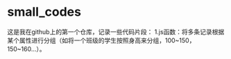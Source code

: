 # small_codes
这是我在github上的第一个仓库，记录一些代码片段：
1.js函数：将多条记录根据某个属性进行分组（如将一个班级的学生按照身高来分组，100~150，150~160...）。
